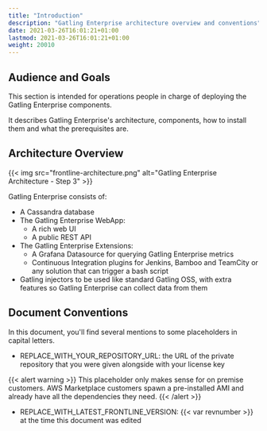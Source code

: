 ```yaml
---
title: "Introduction"
description: "Gatling Enterprise architecture overview and conventions"
date: 2021-03-26T16:01:21+01:00
lastmod: 2021-03-26T16:01:21+01:00
weight: 20010
---
```


## Audience and Goals

This section is intended for operations people in charge of deploying the Gatling Enterprise components.

It describes Gatling Enterprise's architecture, components, how to install them and what the prerequisites are.

## Architecture Overview

{{< img src="frontline-architecture.png" alt="Gatling Enterprise Architecture - Step 3" >}}

Gatling Enterprise consists of:

- A Cassandra database
- The Gatling Enterprise WebApp:
  * A rich web UI
  * A public REST API
- The Gatling Enterprise Extensions:
  * A Grafana Datasource for querying Gatling Enterprise metrics
  * Continuous Integration plugins for Jenkins, Bamboo and TeamCity or any solution that can trigger a bash script
- Gatling injectors to be used like standard Gatling OSS, with extra features so Gatling Enterprise can collect data from them

## Document Conventions

In this document, you'll find several mentions to some placeholders in capital letters.

- REPLACE_WITH_YOUR_REPOSITORY_URL: the URL of the private repository that you were given alongside with your license key

{{< alert warning >}}
This placeholder only makes sense for on premise customers. AWS Marketplace customers spawn a pre-installed AMI and already have all the dependencies they need.
{{< /alert >}}

- REPLACE_WITH_LATEST_FRONTLINE_VERSION: {{< var revnumber >}} at the time this document was edited

